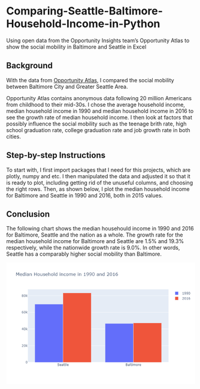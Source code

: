 # Comparing-Seattle-Baltimore-Household-Income-in-Python
Using open data from the Opportunity Insights team’s Opportunity Atlas to show the social mobility in Baltimore and Seattle in Excel

## Background
With the data from [Opportunity Atlas](https://www.opportunityatlas.org/), I compared the social mobility between Baltimore City and Greater Seattle Area. 

Opportunity Atlas contains anonymous data following 20 million Americans from childhood to their mid-30s. I chose the average household income, median household income in 1990 and median household income in 2016 to see the growth rate of median household income. I then look at factors that possibly influence the social mobility such as the teenage brith rate, high school graduation rate, college graduation rate and job growth rate in both cities. 

## Step-by-step Instructions
To start with, I first import packages that I need for this projects, which are plotly, numpy and etc. I then manipulated the data and adjusted it so that it is ready to plot, including getting rid of the unuseful columns, and choosing the right rows. Then, as shown below, I plot the median household income for Baltimore and Seattle in 1990 and 2016, both in 2015 values. 

## Conclusion
The following chart shows the median househould income in 1990 and 2016 for Baltimore, Seattle and the nation as a whole. The growth rate for the median household income for Baltimore and Seattle are 1.5% and 19.3% respectively, while the nationwide growth rate is 9.0%. In other words, Seattle has a comparably higher social mobility than Baltimore.

![alt text](https://github.com/lshan6/Comparing-Seattle-Baltimore-Household-Income-in-Python/blob/master/newplot.png)

